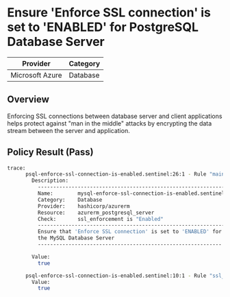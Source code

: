 # Ensure 'Enforce SSL connection' is set to 'ENABLED' for PostgreSQL Database Server

| Provider        | Category |
|-----------------|----------|
| Microsoft Azure | Database |

## Overview
Enforcing SSL connections between database server and client applications helps protect against "man in the middle" attacks by encrypting the data stream between the server and application.

## Policy Result (Pass)
```bash
trace:
      psql-enforce-ssl-connection-is-enabled.sentinel:26:1 - Rule "main"
        Description:
          -------------------------------------------------------------
          Name:        mysql-enforce-ssl-connection-is-enabled.sentinel
          Category:    Database
          Provider:    hashicorp/azurerm
          Resource:    azurerm_postgresql_server
          Check:       ssl_enforcement is "Enabled"
          -------------------------------------------------------------
          Ensure that 'Enforce SSL connection' is set to 'ENABLED' for
          the MySQL Database Server
          ------------------------------------------------------------

        Value:
          true

      psql-enforce-ssl-connection-is-enabled.sentinel:10:1 - Rule "ssl_enforcement_is_enabled"
        Value:
          true
```